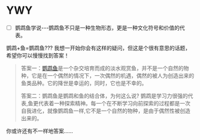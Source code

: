 # YWY
- [ ] 鹦鹉鱼学说---鹦鹉鱼不只是一种生物形态，更是一种文化符号和价值的代表。

鹦鹉+鱼=鹦鹉鱼???  我想一开始你会有这样的疑问，但这是个很有意思的话题，希望你可以慢慢找到答案！

> 答案一：[鹦鹉鱼](https://zh.wikipedia.org/zh-hans/%E8%A1%80%E9%B9%A6%E9%B9%89%E9%B1%BC)是一个杂交培育而成的淡水观赏鱼，并不是一个自然的物种，它是在一个偶然的情况下，一次偶然的机遇，偶然的被人为创造出来的鱼类品种。它的降世是幸运的，同时，它也是不幸的。
>
> 答案二：鹦鹉鱼是鹦鹉和鱼的结合体，为何这么说? 鹦鹉是学习力很强的代表,鱼更代表着一种探索精神。每一个在不断学习向前探索的过程都是一次自我进化，就像鹦鹉鱼一样,它不是一个自然的物种，是由于偶然性被创造出来的。

你或许还有不一样地答案……
